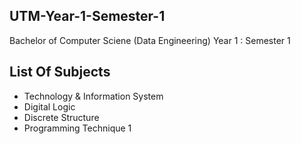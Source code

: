 ## UTM-Year-1-Semester-1
Bachelor of Computer Sciene (Data Engineering) 
Year 1 : Semester 1 

## List Of Subjects
* Technology & Information System
* Digital Logic
* Discrete Structure
* Programming Technique 1
